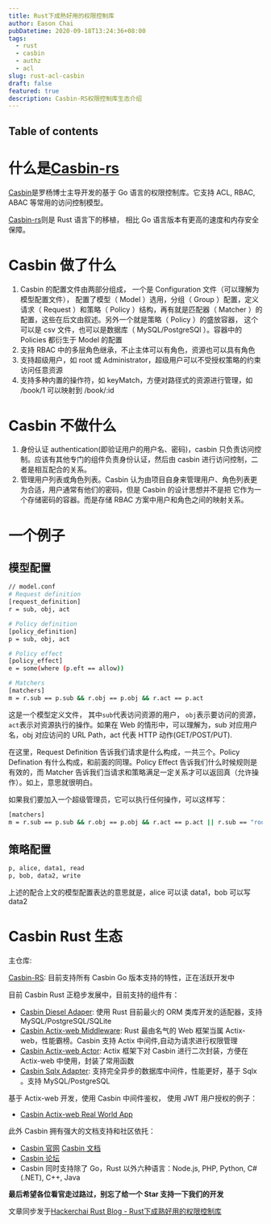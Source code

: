 ```yaml
---
title: Rust下成熟好用的权限控制库
author: Eason Chai
pubDatetime: 2020-09-18T13:24:36+08:00
tags:
  - rust
  - casbin
  - authz
  - acl
slug: rust-acl-casbin
draft: false
featured: true
description: Casbin-RS权限控制库生态介绍
---
```


## Table of contents

# 什么是[Casbin-rs](https://github.com/casbin/casbin-rs)

[Casbin](https://github.com/casbin/casbin)是罗杨博士主导开发的基于 Go 语言的权限控制库。它支持 ACL, RBAC, ABAC 等常用的访问控制模型。

[Casbin-rs](https://github.com/casbin/casbin-rs)则是 Rust 语言下的移植， 相比 Go 语言版本有更高的速度和内存安全保障。

# Casbin 做了什么

1. Casbin 的配置文件由两部分组成， 一个是 Configuration 文件（可以理解为模型配置文件）， 配置了模型（ Model ）选用，分组（ Group ）配置，定义请求（ Request ）和策略（ Policy ）结构，再有就是匹配器（ Matcher ）的配置，这些在后文由叙述。另外一个就是策略（ Policy ）的盛放容器， 这个可以是 csv 文件，也可以是数据库（ MySQL/PostgreSQl ）。容器中的 Policies 都衍生于 Model 的配置
2. 支持 RBAC 中的多层角色继承，不止主体可以有角色，资源也可以具有角色
3. 支持超级用户，如 root 或 Administrator，超级用户可以不受授权策略的约束访问任意资源
4. 支持多种内置的操作符，如 keyMatch，方便对路径式的资源进行管理，如 /book/1 可以映射到 /book/:id

# Casbin 不做什么

1. 身份认证 authentication(即验证用户的用户名、密码)，casbin 只负责访问控制。应该有其他专门的组件负责身份认证，然后由 casbin 进行访问控制，二者是相互配合的关系。
2. 管理用户列表或角色列表。Casbin 认为由项目自身来管理用户、角色列表更为合适，用户通常有他们的密码，但是 Casbin 的设计思想并不是把 它作为一个存储密码的容器。而是存储 RBAC 方案中用户和角色之间的映射关系。

# 一个例子

## 模型配置

```bash
// model.conf
# Request definition
[request_definition]
r = sub, obj, act

# Policy definition
[policy_definition]
p = sub, obj, act

# Policy effect
[policy_effect]
e = some(where (p.eft == allow))

# Matchers
[matchers]
m = r.sub == p.sub && r.obj == p.obj && r.act == p.act
```

这是一个模型定义文件， 其中`sub`代表访问资源的用户， `obj`表示要访问的资源， `act`表示对资源执行的操作。如果在 Web 的情形中，可以理解为，sub 对应用户名，obj 对应访问的 URL Path，act 代表 HTTP 动作(GET/POST/PUT).

在这里，Request Definition 告诉我们请求是什么构成，一共三个。Policy Defination 有什么构成，和前面的同理。Policy Effect 告诉我们什么时候规则是有效的，而 Matcher 告诉我们当请求和策略满足一定关系才可以返回真（允许操作）。如上，意思就很明白。

如果我们要加入一个超级管理员，它可以执行任何操作，可以这样写：

```bash
[matchers]
m = r.sub == p.sub && r.obj == p.obj && r.act == p.act || r.sub == "root"
```

## 策略配置

```bash
p, alice, data1, read
p, bob, data2, write
```

上述的配合上文的模型配置表达的意思就是，alice 可以读 data1，bob 可以写 data2

# Casbin Rust 生态

主仓库:

[Casbin-RS](https://github.com/casbin/casbin-rs/): 目前支持所有 Casbin Go 版本支持的特性，正在活跃开发中

目前 Casbin Rust 正稳步发展中，目前支持的组件有：

- [Casbin Diesel Adaper](https://github.com/casbin-rs/diesel-adapter): 使用 Rust 目前最火的 ORM 类库开发的适配器，支持 MySQL/PostgreSQL/SQLite
- [Casbin Actix-web Middleware](https://github.com/hackerchai/actix-casbin-auth): Rust 最由名气的 Web 框架当属 Actix-web，性能霸榜。Casbin 支持 Actix 中间件,自动为请求进行权限管理
- [Casbin Actix-web Actor](https://github.com/hackerchai/actix-casbin): Actix 框架下对 Casbin 进行二次封装，方便在 Actix-web 中使用，封装了常用函数
- [Casbin Sqlx Adapter](https://github.com/casbin-rs/sqlx-adapter): 支持完全异步的数据库中间件，性能更好，基于 Sqlx 。支持 MySQL/PostgreSQL

基于 Actix-web 开发，使用 Casbin 中间件鉴权， 使用 JWT 用户授权的例子：

- [Casbin Actix-web Real World App](https://github.com/casbin-rs/examples/tree/master/actix-middleware-example)

此外 Casbin 拥有强大的文档支持和社区依托：

- [Casbin 官网](https://casbin.org) [Casbin 文档](https://casbin.org/docs/en/overview)
- [Casbin 论坛](https://forum.casbin.org)
- Casbin 同时支持除了 Go，Rust 以外六种语言：Node.js, PHP, Python, C#(.NET), C++, Java

**最后希望各位看官走过路过，别忘了给一个 Star 支持一下我们的开发**

文章同步发于[Hackerchai Rust Blog - Rust下成熟好用的权限控制库](https://blog.starcys.xyz/rust-acl-casbin)
